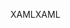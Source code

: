 <span data-ttu-id="5ba84-101">XAML</span><span class="sxs-lookup"><span data-stu-id="5ba84-101">XAML</span></span>